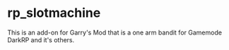 # rp_slotmachine
This is an add-on for Garry's Mod that is a one arm bandit for Gamemode DarkRP and it's others. 
